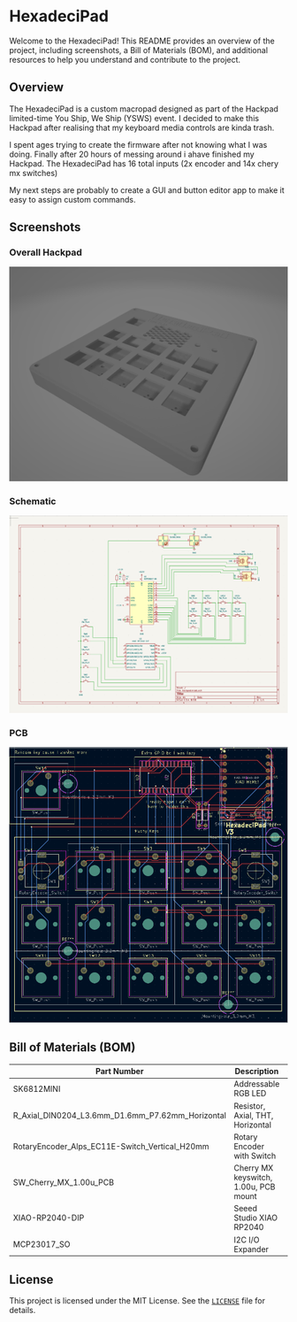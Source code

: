 # HexadeciPad

Welcome to the HexadeciPad! This README provides an overview of the project, including screenshots, a Bill of Materials (BOM), and additional resources to help you understand and contribute to the project.

## Overview

The HexadeciPad is a custom macropad designed as part of the Hackpad limited-time You Ship, We Ship (YSWS) event. I decided to make this Hackpad after realising that my keyboard media controls are kinda trash.

I spent ages trying to create the firmware after not knowing what I was doing. Finally after 20 hours of messing around i ahave finished my Hackpad. The HexadeciPad has 16 total inputs (2x encoder and 14x chery mx switches)

My next steps are probably to create a GUI and button editor app to make it easy to assign custom commands.

## Screenshots

### Overall Hackpad
![Overall Hackpad](images/overall_hackpad.png)

### Schematic
![Schematic](images/schematic.png)

### PCB
![PCB](images/pcb.png)


## Bill of Materials (BOM)

| Part Number                | Description                                      | Quantity |
|----------------------------|--------------------------------------------------|----------|
| SK6812MINI                 | Addressable RGB LED                              | 2        |
| R_Axial_DIN0204_L3.6mm_D1.6mm_P7.62mm_Horizontal | Resistor, Axial, THT, Horizontal | 2        |
| RotaryEncoder_Alps_EC11E-Switch_Vertical_H20mm | Rotary Encoder with Switch | 2        |
| SW_Cherry_MX_1.00u_PCB     | Cherry MX keyswitch, 1.00u, PCB mount             | 14       |
| XIAO-RP2040-DIP            | Seeed Studio XIAO RP2040                         | 1        |
| MCP23017_SO                | I2C I/O Expander                                 | 1        |


## License

This project is licensed under the MIT License. See the [`LICENSE`](LICENSE ) file for details.